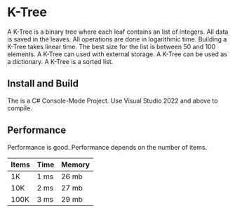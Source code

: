 # K-Tree

A K-Tree is a binary tree where each leaf contains an list of integers. All data is saved in the leaves. All operations are done in logarithmic time. Building a K-Tree takes linear time. The best size for the list is between 50 and 100 elements. A K-Tree can used with external storage. A K-Tree can be used as a dictionary. A K-Tree is a sorted list.

## Install and Build

The is a C# Console-Mode Project.  Use Visual Studio 2022 and above to compile.  

## Performance

Performance is good. Performance depends on the number of items.

| Items | Time | Memory |
| --- | --- | --- |
| 1K | 1 ms | 26 mb |
| 10K | 2 ms | 27 mb |
| 100K | 3 ms | 29 mb |






